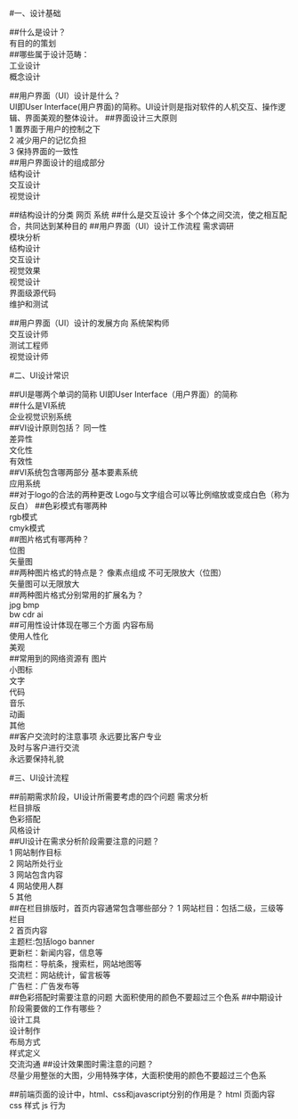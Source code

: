 #一、设计基础

##什么是设计？  
有目的的策划  
##哪些属于设计范畴：  
工业设计  
概念设计

##用户界面（UI）设计是什么？  
UI即User Interface(用户界面)的简称。UI设计则是指对软件的人机交互、操作逻辑、界面美观的整体设计。
##界面设计三大原则  
1 置界面于用户的控制之下    
2 减少用户的记忆负担  
3 保持界面的一致性   
##用户界面设计的组成部分  
结构设计  
交互设计  
视觉设计  

##结构设计的分类
网页 系统
##什么是交互设计
多个个体之间交流，使之相互配合，共同达到某种目的
##用户界面（UI）设计工作流程 
需求调研  
模块分析  
结构设计  
交互设计  
视觉效果  
视觉设计  
界面级源代码  
维护和测试  

##用户界面（UI）设计的发展方向 
系统架构师  
交互设计师  
测试工程师  
视觉设计师  

#二、UI设计常识

##UI是哪两个单词的简称
UI即User Interface（用户界面）的简称  
##什么是VI系统  
企业视觉识别系统  
##VI设计原则包括？ 
同一性  
差异性  
文化性  
有效性  
##VI系统包含哪两部分
基本要素系统  
应用系统  
##对于logo的合法的两种更改
Logo与文字组合可以等比例缩放或变成白色（称为反白）
##色彩模式有哪两种  
rgb模式  
cmyk模式  
##图片格式有哪两种？  
位图  
矢量图  
##两种图片格式的特点是？
像素点组成 不可无限放大（位图）  
矢量图可以无限放大    
##两种图片格式分别常用的扩展名为？  
 jpg  bmp    
 bw cdr ai  
##可用性设计体现在哪三个方面 
内容布局    
使用人性化    
美观    
##常用到的网络资源有 
图片    
小图标  
文字  
代码  
音乐  
动画  
其他  
##客户交流时的注意事项
永远要比客户专业   
及时与客户进行交流  
永远要保持礼貌  



#三、UI设计流程  

##前期需求阶段，UI设计所需要考虑的四个问题 
需求分析  
栏目排版  
色彩搭配  
风格设计  
##UI设计在需求分析阶段需要注意的问题？  
1 网站制作目标  
2 网站所处行业  
3 网站包含内容  
4 网站使用人群  
5 其他  
##在栏目排版时，首页内容通常包含哪些部分？ 
1 网站栏目：包括二级，三级等栏目  
2 首页内容  
	主题栏:包括logo banner  
	更新栏：新闻内容，信息等  
	指南栏：导航条，搜索栏，网站地图等    
	交流栏：网站统计，留言板等  
	广告栏：广告发布等  
##色彩搭配时需要注意的问题
大面积使用的颜色不要超过三个色系
##中期设计阶段需要做的工作有哪些？  
设计工具  
设计制作  
布局方式  
样式定义  
交流沟通
##设计效果图时需注意的问题？  
尽量少用整张的大图，少用特殊字体，大面积使用的颜色不要超过三个色系  

##前端页面的设计中，html、css和javascript分别的作用是？ 
html 页面内容
css 样式
js 行为
